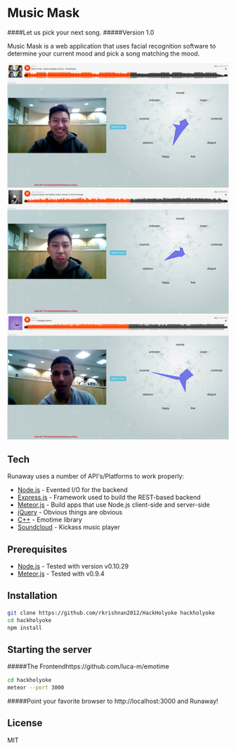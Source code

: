 Music Mask
=========
####Let us pick your next song.
#####Version 1.0

Music Mask is a web application that uses facial recognition software to determine your current mood and pick a song matching the mood.

<p align="center">
  <img src="/public/images/screenshot1.png"/>
  <img src="/public/images/screenshot2.png"/>
  <img src="/public/images/screenshot3.png"/>
</p>

Tech
--------------

Runaway uses a number of API's/Platforms to work properly:

- [Node.js] - Evented I/O for the backend
- [Express.js] - Framework used to build the REST-based backend
- [Meteor.js] - Build apps that use Node.js client-side and server-side
- [jQuery] - Obvious things are obvious 
- [C++] - Emotime library
- [Soundcloud] - Kickass music player


Prerequisites
--------------
* [Node.js] - Tested with version v0.10.29
* [Meteor.js] - Tested with v0.9.4


Installation
--------------

```sh
git clone https://github.com/rkrishnan2012/HackHolyoke hackholyoke
cd hackholyoke
npm install
```

Starting the server
--------------

#####The Frontendhttps://github.com/luca-m/emotime
```sh
cd hackholyoke
meteor --port 3000
```
#####Point your favorite browser to http://localhost:3000 and Runaway!


License
--------------
MIT

[C++]:https://github.com/luca-m/emotime
[Soundcloud]:http://soundcloud.com
[jQuery]:http://jquery.com
[Node.js]:http://nodejs.org
[Express.js]:http://expressjs.com
[Meteor.js]:http://meteor.com
